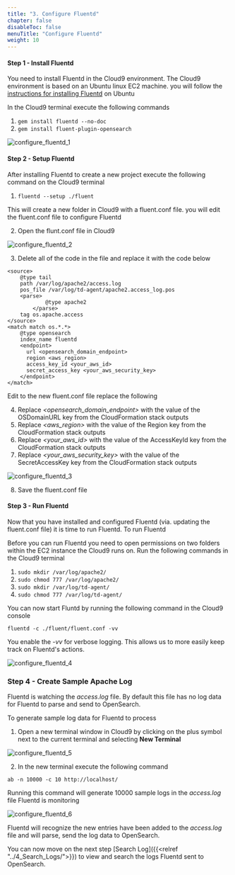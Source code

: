 ```yaml
---
title: "3. Configure Fluentd"
chapter: false
disableToc: false
menuTitle: "Configure Fluentd"
weight: 10
---
```


#### Step 1 - Install Fluentd

You need to install Fluentd in the Cloud9 environment. The Cloud9 environment is based on an Ubuntu linux EC2 machine. you will follow the [instructions for installing Fluentd](https://docs.fluentd.org/installation) on Ubuntu

In the Cloud9 terminal execute the following commands

1. ```gem install fluentd --no-doc```
2. ```gem install fluent-plugin-opensearch```

![configure_fluentd_1](/images/open-search-fluentd/configure_fluentd_1.png)

#### Step 2 - Setup Fluentd

After installing Fluentd to create a new project execute the following command on the Cloud9 terminal

1. ```fluentd --setup ./fluent```

This will create a new folder in Cloud9 with a fluent.conf file. you will edit the fluent.conf file to configure Fluentd

2. Open the flunt.conf file in Cloud9

![configure_fluentd_2](/images/open-search-fluentd/configure_fluentd_2.png)

3. Delete all of the code in the file and replace it with the code below

```
<source>
	@type tail
	path /var/log/apache2/access.log
	pos_file /var/log/td-agent/apache2.access_log.pos
	<parse>
    		@type apache2
    	</parse>
  	tag os.apache.access
</source>
<match match os.*.*>
	@type opensearch
	index_name fluentd
	<endpoint>
	  url <opensearch_domain_endpoint>
	  region <aws_region>
	  access_key_id <your_aws_id>
	  secret_access_key <your_aws_security_key>
	</endpoint>
</match>
``` 

Edit to the new fluent.conf file replace the following

4. Replace *<opensearch_domain_endpoint>* with the value of the OSDomainURL key from the CloudFormation stack outputs
5. Replace *<aws_region>* with the value of the Region key from the CloudFormation stack outputs
6. Replace *<your_aws_id>* with the value of the AccessKeyId key from the CloudFormation stack outputs
7. Replace *<your_aws_security_key>* with the value of the SecretAccessKey key from the CloudFormation stack outputs

![configure_fluentd_3](/images/open-search-fluentd/configure_fluentd_3.png)

8. Save the fluent.conf file

#### Step 3 - Run Fluentd

Now that you have installed and configured Fluentd (via. updating the fluent.conf file) it is time to run Fluentd. To run Fluentd 

Before you can run Fluentd you need to open permissions on two folders within the EC2 instance the Cloud9 runs on. Run the following commands in the Cloud9 terminal

1. ```sudo mkdir /var/log/apache2/```
2. ```sudo chmod 777 /var/log/apache2/``` 
3. ```sudo mkdir /var/log/td-agent/```
4. ```sudo chmod 777 /var/log/td-agent/```

You can now start Fluntd by running the following command in the Cloud9 console

```fluentd -c ./fluent/fluent.conf -vv```

You enable the *-vv* for verbose logging. This allows us to more easily keep track on Fluentd's actions.

![configure_fluentd_4](/images/open-search-fluentd/configure_fluentd_4.png)

### Step 4 - Create Sample Apache Log

Fluentd is watching the *access.log* file. By default this file has no log data for Fluentd to parse and send to OpenSearch. 

To generate sample log data for Fluentd to process 

1. Open a new terminal window in Cloud9 by clicking on the plus symbol next to the current terminal and selecting **New Terminal**

![configure_fluentd_5](/images/open-search-fluentd/configure_fluentd_5.png)


2. In the new terminal execute the following command

```ab -n 10000 -c 10 http://localhost/```

Running this command will generate 10000 sample logs in the *access.log* file Fluentd is monitoring

![configure_fluentd_6](/images/open-search-fluentd/configure_fluentd_6.png)

Fluentd will recognize the new entries have been added to the *access.log* file and will parse, send the log data to OpenSearch. 

You can now move on the next step [Search Log]({{<relref "../4_Search_Logs/">}}) to view and search the logs Fluentd sent to OpenSearch.